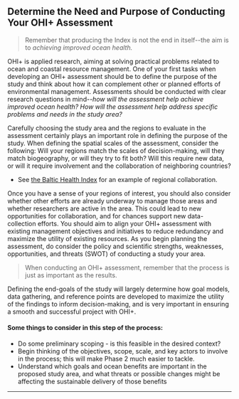 ## **Determine the Need and Purpose of Conducting Your OHI+ Assessment**

> Remember that producing the Index is not the end in itself--the  aim is to *achieving improved ocean health.*

OHI+ is applied research, aiming at solving practical problems related to ocean and coastal resource management. One of your first tasks when developing an OHI+ assessment should be to define the purpose of the study and think about how it can complement other or planned efforts of environmental management. Assessments should be conducted with clear research questions in mind--*how will the assessment help achieve improved ocean health? How will the assessment help address specific problems and needs in the study area?*

Carefully choosing the study area and the regions to evaluate in the assessment certainly plays an important role in defining the purpose of the study. When defining the spatial scales of the assessment, consider the following: Will your regions match the scales of decision-making, will they match biogeography, or will they try to fit both? Will this require new data, or will it require involvement and the collaboration of neighboring countries?

* See [the Baltic Health Index](http://www.su.se/ostersjocentrum/english/baltic-eye/research/baltic-health-index) for an example of regional collaboration.

Once you have a sense of your regions of interest, you should also consider whether other efforts are already underway to manage those areas and whether researchers are active in the area. This could lead to new opportunities for collaboration, and for chances support new data-collection efforts. You should aim to align your OHI+ assessment with existing management objectives and initiatives to reduce redundancy and maximize the utility of existing resources. As you begin planning the assessment, do consider the policy and scientific strengths, weaknesses, opportunities, and threats (SWOT) of conducting a study your area.

> When conducting an OHI+ assessment, remember that the process is just as important as the results.

Defining the end-goals of the study will largely determine how goal models, data gathering, and reference points are developed to maximize the utility of the findings to inform decision-making, and is very important in ensuring a smooth and successful project with OHI+.

#### Some things to consider in this step of the process:
- Do some preliminary scoping - is this feasible in the desired context?
- Begin thinking of the objectives, scope, scale, and key actors to involve in the process; this will make Phase 2 much easier to tackle.
- Understand which goals and ocean benefits are important in the proposed study area, and what threats or possible changes might be affecting the sustainable delivery of those benefits

***
